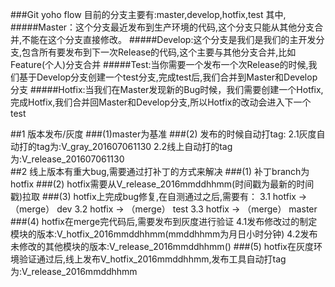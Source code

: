 ###Git yoho flow
目前的分支主要有:master,develop,hotfix,test
其中,
#####Master：这个分支最近发布到生产环境的代码,这个分支只能从其他分支合并,不能在这个分支直接修改。
#####Develop:这个分支是我们是我们的主开发分支,包含所有要发布到下一次Release的代码,这个主要与其他分支合并,比如Feature(个人)分支合并
#####Test:当你需要一个发布一个次Release的时候,我们基于Develop分支创建一个test分支,完成test后,我们合并到Master和Develop分支
#####Hotfix:当我们在Master发现新的Bug时候，我们需要创建一个Hotfix,完成Hotfix,我们合并回Master和Develop分支,所以Hotfix的改动会进入下一个test

##1 版本发布/灰度
###(1)master为基准
###(2) 发布的时候自动打tag:
     2.1灰度自动打的tag为:V_gray_201607061130 
     2.2线上自动打的tag为:V_release_201607061130  
##2 线上版本有重大bug,需要通过打补丁的方式来解决
###(1) 补丁branch为hotfix
###(2) hotfix需要从V_release_2016mmddhhmm(时间戳为最新的时间戳)拉取
###(3) hotfix上完成bug修复,在自测通过之后,需要有：
    3.1  hotfix  ->  （merge） dev
    3.2  hotfix  ->  （merge） test
    3.3  hotfix  ->  （merge） master
###(4) hotfix在merge完代码后,需要发布到灰度进行验证
    4.1发布修改过的制定模块的版本:V_hotfix_2016mmddhhmm(mmddhhmm为月日小时分钟)
    4.2发布未修改的其他模块的版本:V_release_2016mmddhhmm()
###(5) hotfix在灰度环境验证通过后,线上发布V_hotfix_2016mmddhhmm,发布工具自动打tag为:V_release_2016mmddhhmm